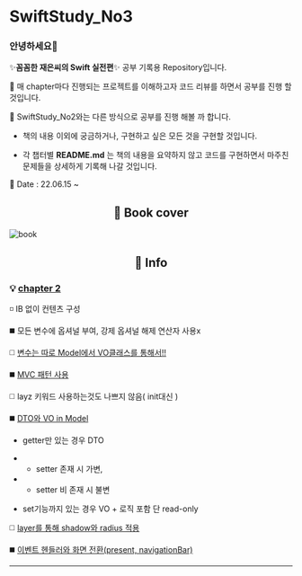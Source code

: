 # SwiftStudy_No3
### 안녕하세요👋
✨**꼼꼼한 재은씨의 Swift 실전편**✨ 공부 기록용 Repository입니다.

🔭 매 chapter마다 진행되는 프로젝트를 이해하고자 코드 리뷰를 하면서 공부를 진행 할 것입니다.

🤔  SwiftStudy_No2와는 다른 방식으로 공부를 진행 해볼 까 합니다.

 - 책의 내용 이외에 궁금하거나, 구현하고 싶은 모든 것을 구현할 것입니다.

- 각 챕터별 **README.md** 는 책의 내용을 요약하지 않고 코드를 구현하면서 마주친 문제들을 상세하게 기록해 나갈 것입니다.


🌱 Date : 22.06.15 ~

<div align=center><h2> 📗 Book cover </h2></div>

![book](https://user-images.githubusercontent.com/96910404/156348411-a27dd2ee-e6f9-425c-9b4f-6ec691a4af15.jpeg) 


<div align=center><h2> 📇 Info </h2></div>

### 💡 <a href="https://github.com/SHcommit/SwiftStudy_No3/tree/master/Ch02_likeXML" target="_blank">chapter 2 </a>

 ◽ IB 없이 컨텐츠 구성
 

:black_medium_square: 모든 변수에 옵셔널 부여, 강제 옵셔널 해제 연산자 사용x

:white_medium_square: <a href="https://github.com/SHcommit/SwiftStudy_No3/tree/master/Ch02_likeXML/custom_button/custom_button/Model">변수는 따로 Model에서 VO클래스를 통해서!!</a>

:black_medium_square: <a href="https://github.com/SHcommit/SwiftStudy_No3/tree/master/Ch02_likeXML/custom_button/custom_button">MVC 패턴 사용 </a>

:white_medium_square:  layz 키워드 사용하는것도 나쁘지 않음( init대신 )

:black_medium_square: <a href="https://github.com/SHcommit/SwiftStudy_No3/tree/master/Ch02_likeXML/custom_button/custom_button/Model">DTO와 VO in Model </a>

 - getter만 있는 경우 DTO
 - - setter 존재 시 가변,  
- - setter 비 존재 시 불변

- set기능까지 있는 경우 VO + 로직 포함 단 read-only

:white_medium_square: <a href="https://github.com/SHcommit/SwiftStudy_No3/blob/master/Ch02_likeXML/custom_button/custom_button/Controller/ViewController.swift">layer를 통해 shadow와 radius 적용
</a>

:black_medium_square: <a href="https://github.com/SHcommit/SwiftStudy_No3/blob/master/Ch02_likeXML/custom_button/custom_button/Controller/SettingController.swift">이벤트 헨들러와 화면 전환(present, navigationBar)</a>

 ---

